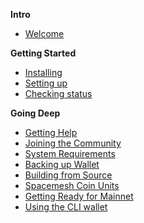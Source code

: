 **Intro**
- [Welcome](main.md)

**Getting Started**
- [Installing](install.md)
- [Setting up](setup.md)
- [Checking status](status.md)

**Going Deep**
- [Getting Help](help.md)
- [Joining the Community](comm.md)
- [System Requirements](requirements.md)
- [Backing up Wallet](backup.md)
- [Building from Source](build.md)
- [Spacemesh Coin Units](units.md)
- [Getting Ready for Mainnet](mainnet.md)
- [Using the CLI wallet](cli_wallet.md)
